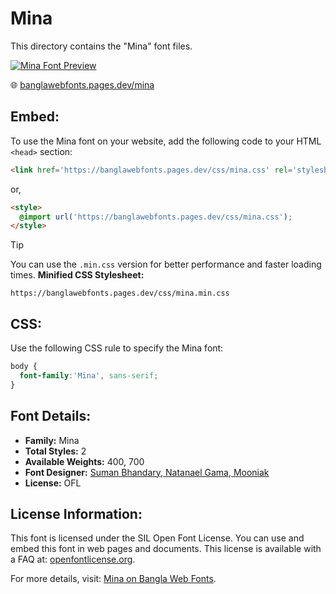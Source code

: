 # Mina

This directory contains the "Mina" font files.

[![Mina Font Preview](https://banglawebfonts.pages.dev/fonts/mina/mina-font.jpg)](https://banglawebfonts.pages.dev/mina/)

🌐 [banglawebfonts.pages.dev/mina](https://banglawebfonts.pages.dev/mina/)

## Embed:
To use the Mina font on your website, add the following code to your HTML `<head>` section:
```html
<link href='https://banglawebfonts.pages.dev/css/mina.css' rel='stylesheet'>
```

or,
```html
<style>
  @import url('https://banglawebfonts.pages.dev/css/mina.css');
</style>
```

> [!TIP]
> You can use the `.min.css` version for better performance and faster loading times.
> **Minified CSS Stylesheet:**  
> ```
> https://banglawebfonts.pages.dev/css/mina.min.css
> ```

## CSS:
Use the following CSS rule to specify the Mina font:
```css
body {
  font-family:'Mina', sans-serif;
}
```

## Font Details:
- **Family:** Mina
- **Total Styles:** 2
- **Available Weights:** 400, 700
- **Font Designer:** [Suman Bhandary, Natanael Gama, Mooniak](https://github.com/suman51284)
- **License:** OFL

## License Information:
This font is licensed under the SIL Open Font License. You can use and embed this font in web pages and documents. This license is available with a FAQ at: <a href='https://openfontlicense.org/' target='_blank' class='text-blue-600 hover:underline' rel='noopener noreferrer'>openfontlicense.org</a>.

For more details, visit: [Mina on Bangla Web Fonts](https://banglawebfonts.pages.dev/mina/#about).
